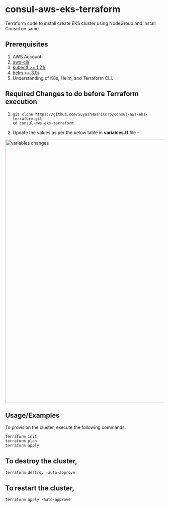 # consul-aws-eks-terraform
Terraform code to install create EKS cluster using NodeGroup and install Consul on same.

## Prerequisites

1. AWS Account.
2. [aws-cli/](https://aws.amazon.com/cli/)
3. [kubectl >= 1.21/](https://kubernetes.io/docs/tasks/tools/)
4. [helm >= 3.0/](https://helm.sh/docs/intro/)
5. Understanding of K8s, Helm, and Terraform CLI.


## Required Changes to do before Terraform execution 

1. ```shell
   git clone https://github.com/SuyashHashiCorp/consul-aws-eks-terraform.git
   cd consul-aws-eks-terraform
   ```

2. Update the values as per the below table in **variables.tf** file -

<img width="834" alt="variables changes" src="https://github.com/hashicorp/nomad/assets/92308220/ddbaf952-af07-440d-a008-eb622af582a6">


## Usage/Examples

To provision the cluster, execute the following commands.

```shell
terraform init
terraform plan
terraform apply
```

## To destroy the cluster, 

```shell
terraform destroy -auto-approve
```

## To restart the cluster,

```shell
terraform apply -auto-approve
```
